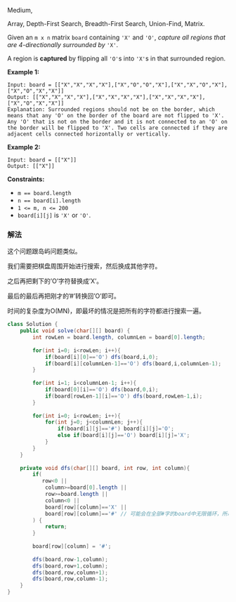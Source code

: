 Medium, 

Array,  Depth-First Search, Breadth-First Search, Union-Find, Matrix.

Given an `m x n` matrix `board` containing `'X'` and `'O'`, *capture all regions that are 4-directionally surrounded by* `'X'`.

A region is **captured** by flipping all `'O'`s into `'X'`s in that surrounded region.

**Example 1:**

```
Input: board = [["X","X","X","X"],["X","O","O","X"],["X","X","O","X"],["X","O","X","X"]]
Output: [["X","X","X","X"],["X","X","X","X"],["X","X","X","X"],["X","O","X","X"]]
Explanation: Surrounded regions should not be on the border, which means that any 'O' on the border of the board are not flipped to 'X'. Any 'O' that is not on the border and it is not connected to an 'O' on the border will be flipped to 'X'. Two cells are connected if they are adjacent cells connected horizontally or vertically.

```

**Example 2:**

```
Input: board = [["X"]]
Output: [["X"]]

```

**Constraints:**

- `m == board.length`
- `n == board[i].length`
- `1 <= m, n <= 200`
- `board[i][j]` is `'X'` or `'O'`.

### 解法

这个问题跟岛屿问题类似。

我们需要把棋盘周围开始进行搜索，然后换成其他字符。

之后再把剩下的’O’字符替换成’X’。

最后的最后再把刚才的’#’转换回’O’即可。

时间的复杂度为O(MN)，即最坏的情况是把所有的字符都进行搜索一遍。

```java
class Solution {
    public void solve(char[][] board) {
        int rowLen = board.length, columnLen = board[0].length;
        
        for(int i=0; i<rowLen; i++){
            if(board[i][0]=='O') dfs(board,i,0);
            if(board[i][columnLen-1]=='O') dfs(board,i,columnLen-1);
        }
        
        for(int i=1; i<columnLen-1; i++){
            if(board[0][i]=='O') dfs(board,0,i);
            if(board[rowLen-1][i]=='O') dfs(board,rowLen-1,i);
        }
        
        for(int i=0; i<rowLen; i++){
            for(int j=0; j<columnLen; j++){          
                if(board[i][j]=='#') board[i][j]='O';
                else if(board[i][j]=='O') board[i][j]='X';
            }
        }
    }
    
    private void dfs(char[][] board, int row, int column){
        if(
           row<0 || 
            column>=board[0].length || 
            row>=board.length || 
            column<0 ||
            board[row][column]=='X' ||
            board[row][column]=='#' // 可能会在全部#字的board中无限循环，所以也需要加这个条件
        ) {
            return;
        }
        
        board[row][column] = '#';
        
        dfs(board,row-1,column);
        dfs(board,row+1,column);
        dfs(board,row,column+1);
        dfs(board,row,column-1);
    }
}
```